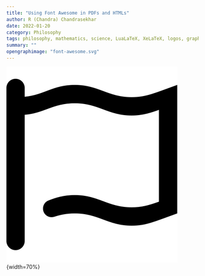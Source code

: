 ```yaml
---
title: "Using Font Awesome in PDFs and HTMLs"
author: R (Chandra) Chandrasekhar
date: 2022-01-20
category: Philosophy
tags: philosophy, mathematics, science, LuaLaTeX, XeLaTeX, logos, graphics, coding, The Simkin Chronicles
summary: ""
opengraphimage: "font-awesome.svg"
---
```


![](./images/font-awesome.png){width=70%}
